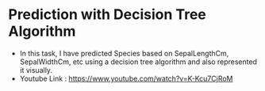 # Prediction with Decision Tree Algorithm
- In this task, I have predicted Species based on SepalLengthCm, SepalWidthCm, etc using a decision tree algorithm and also represented it visually.
- Youtube Link : https://www.youtube.com/watch?v=K-Kcu7CjRoM

